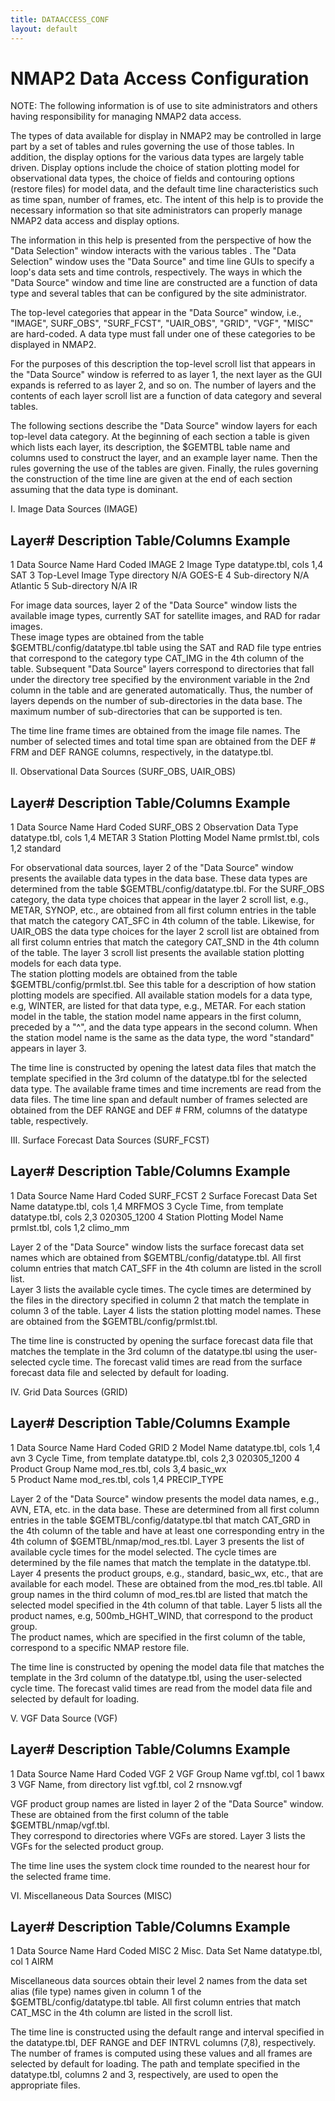 ```yaml
---
title: DATAACCESS_CONF
layout: default
---
```



# NMAP2 Data Access Configuration 


NOTE:  The following information is of use to site administrators and others 
       having responsibility for managing NMAP2 data access.

The types of data available for display in NMAP2 may be controlled in large 
part by a set of tables and rules governing the use of those tables.  In 
addition, the display options for the various data types are largely table 
driven.  Display options include the choice of station plotting model for 
observational data types, the choice of fields and contouring options 
(restore files) for model data, and the default time line characteristics such 
as time span, number of frames, etc.  The intent of this help is to provide 
the necessary information so that site administrators can properly manage NMAP2 
data access and display options.

The information in this help is presented from the perspective of how the
"Data Selection" window interacts with the various tables . The 
"Data Selection" window uses the "Data Source" and time line GUIs to specify a 
loop's data sets and time controls, respectively.  The ways in which the 
"Data Source" window and time line are constructed are a function of data type 
and several tables that can be configured by the site administrator.  

The top-level categories that appear in the "Data Source" window, i.e.,
"IMAGE", SURF_OBS", "SURF_FCST",  "UAIR_OBS", "GRID", "VGF", "MISC" are 
hard-coded.  A data type must fall under one of these categories to be
displayed in NMAP2.  

For the purposes of this description the top-level scroll list that appears
in the "Data Source" window is referred to as layer 1, the next layer as the 
GUI expands is referred to as layer 2, and so on.  The number of layers and the 
contents of each layer scroll list are a function of data category and several 
tables.  

The following sections describe the "Data Source" window layers for each 
top-level data category.  At the beginning of each section a table is given 
which lists each layer, its description, the $GEMTBL table name and columns 
used to construct the layer, and an example layer name.  Then the rules 
governing the use of the tables are given.  Finally, the rules governing the 
construction of the time line are given at the end of each section assuming 
that the data type is dominant.

I.  Image Data Sources (IMAGE)

Layer#  Description			Table/Columns		Example
------------------------------------------------------------------------
1	Data Source Name		Hard Coded		IMAGE
2	Image Type			datatype.tbl, cols 1,4	SAT
3	Top-Level Image Type directory	N/A			GOES-E
4	Sub-directory			N/A			Atlantic
5	Sub-directory			N/A			IR	

For image data sources, layer 2 of the "Data Source" window lists the available
image types, currently SAT for satellite images, and RAD for radar images.  
These image types are obtained from the table $GEMTBL/config/datatype.tbl table 
using the SAT and RAD file type entries that correspond to the category type 
CAT_IMG in the 4th column of the table.  Subsequent "Data Source" layers 
correspond to directories that fall under the directory tree specified by the 
environment variable in the 2nd column in the table and are generated 
automatically.  Thus, the number of layers depends on the number of 
sub-directories in the data base.  The maximum number of sub-directories that 
can be supported is ten.

The time line frame times are obtained from the image file names.  The number of
selected times and total time span are obtained from the DEF # FRM and DEF RANGE
columns, respectively, in the datatype.tbl.

II.  Observational Data Sources (SURF_OBS, UAIR_OBS)

Layer#  Description                     Table/Columns           Example
------------------------------------------------------------------------
1	Data Source Name		Hard Coded		SURF_OBS
2	Observation Data Type		datatype.tbl, cols 1,4	METAR
3	Station Plotting Model Name	prmlst.tbl, cols 1,2	standard	

For observational data sources, layer 2 of the "Data Source" window presents the
available data types in the data base.  These data types are determined from 
the table $GEMTBL/config/datatype.tbl.  For the SURF_OBS category, the data 
type choices that appear in the layer 2 scroll list, e.g., METAR, SYNOP, etc., 
are obtained from all first column entries in the table that match the category 
CAT_SFC in 4th column of the table.  Likewise, for UAIR_OBS the data type 
choices for the layer 2 scroll list are obtained from all first column entries 
that match the category CAT_SND in the 4th column of the table.  The layer 3 
scroll list presents the available station plotting models for each data type.  
The station plotting models are obtained from the table 
$GEMTBL/config/prmlst.tbl.  See this table for a description of how station
plotting models are specified.  All available station models for a data type, 
e.g, WINTER, are listed for that data type, e.g., METAR.  For each station 
model in the table, the station model name appears in the first column, 
preceded by a "^",  and the data type appears in the second column.  When
the station model name is the same as the data type, the word "standard"
appears in layer 3. 

The time line is constructed by opening the latest data files that match the 
template specified in the 3rd column of the datatype.tbl for the selected data 
type.  The available frame times and time increments are read from the data 
files.  The time line span and default number of frames selected are obtained 
from the DEF RANGE and DEF # FRM, columns of the datatype table, respectively. 

III.  Surface Forecast Data Sources (SURF_FCST)

Layer#  Description                     Table/Columns           Example
------------------------------------------------------------------------
1       Data Source Name                Hard Coded              SURF_FCST
2	Surface Forecast Data Set Name	datatype.tbl, cols 1,4	MRFMOS
3	Cycle Time, from template	datatype.tbl, cols 2,3	020305_1200
4	Station Plotting Model Name	prmlst.tbl, cols 1,2	climo_mm	 

Layer 2 of the "Data Source" window lists the surface forecast data set
names which are obtained from $GEMTBL/config/datatype.tbl.  All first column 
entries that match CAT_SFF in the 4th column are listed in the scroll list.  
Layer 3 lists the available cycle times.  The cycle times are determined by the
files in the directory specified in column 2 that match the template in
column 3 of the table.  Layer 4 lists the station plotting model names.  These
are obtained from the $GEMTBL/config/prmlst.tbl.   

The time line is constructed by opening the surface forecast data file that
matches the template in the 3rd column of the datatype.tbl using the user-
selected cycle time.  The forecast valid times are read from the surface 
forecast data file and selected by default for loading.

IV.  Grid Data Sources (GRID)

Layer#  Description                     Table/Columns           Example
------------------------------------------------------------------------
1 	Data Source Name		Hard Coded		GRID
2	Model Name			datatype.tbl, cols 1,4	avn	
3	Cycle Time, from template	datatype.tbl, cols 2,3	020305_1200
4	Product Group Name		mod_res.tbl, cols 3,4	basic_wx	
5	Product Name			mod_res.tbl, cols 1,4	PRECIP_TYPE	

Layer 2 of the "Data Source" window presents the model data names, 
e.g., AVN, ETA, etc. in the data base.  These are determined from all first 
column entries in the table $GEMTBL/config/datatype.tbl that match CAT_GRD in
the 4th column of the table and have at least one corresponding entry in the
4th column of $GEMTBL/nmap/mod_res.tbl.  Layer 3 presents the list of 
available cycle times for the model selected.  The cycle times are determined 
by the file names that match the template in the datatype.tbl.  Layer 4 
presents the product groups, e.g., standard, basic_wx, etc., that are 
available for each model.  These are obtained from the mod_res.tbl table.  All 
group names in the third column of mod_res.tbl are listed that match the 
selected model specified in the 4th column of that table.  Layer 5 lists all 
the product names, e.g, 500mb_HGHT_WIND, that correspond to the product group.  
The product names, which are specified in the first column of the table, 
correspond to a specific NMAP restore file.

The time line is constructed by opening the model data file that matches the
template in the 3rd column of the datatype.tbl, using the user-selected cycle 
time.  The forecast valid times are read from the model data file and selected 
by default for loading.

V.  VGF Data Source (VGF)

Layer#  Description                     Table/Columns           Example
------------------------------------------------------------------------
1 	Data Source Name		Hard Coded		VGF
2	VGF Group Name			vgf.tbl, col 1		bawx
3	VGF Name, from directory list	vgf.tbl, col 2		rnsnow.vgf

VGF product group names are listed in layer 2 of the "Data Source" window.  
These are obtained from the first column of the table $GEMTBL/nmap/vgf.tbl.  
They correspond to directories where VGFs are stored.  Layer 3 lists the VGFs 
for the selected product group.

The time line uses the system clock time rounded to the nearest hour for the
selected frame time. 

VI.  Miscellaneous Data Sources (MISC)

Layer#  Description                     Table/Columns           Example
------------------------------------------------------------------------
1       Data Source Name                Hard Coded              MISC
2	Misc. Data Set Name		datatype.tbl, col 1 	AIRM

Miscellaneous data sources obtain their level 2 names from the data set 
alias (file type) names given in column 1 of the $GEMTBL/config/datatype.tbl
table.  All first column entries that match CAT_MSC in the 4th column are
listed in the scroll list. 

The time line is constructed using the default range and interval specified
in the datatype.tbl, DEF RANGE and DEF INTRVL columns (7,8), respectively.
The number of frames is computed using these values and all frames are 
selected by default for loading.  The path and template specified in 
the datatype.tbl, columns 2 and 3, respectively, are used to open the
appropriate files.

